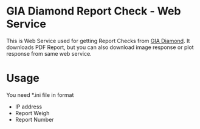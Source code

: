 GIA Diamond Report Check - Web Service
=
This is Web Service used for getting Report Checks from [GIA Diamond](http://www.gia.edu/report-check-landing).
It downloads PDF Report, but you can also download image response or plot response from same web service.

Usage
=
You need *.ini file in format
- IP address
- Report Weigh
- Report Number